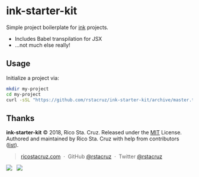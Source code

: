 # ink-starter-kit

Simple project boilerplate for [ink] projects.

- Includes Babel transpilation for JSX
- ...not much else really!

[ink]: https://github.com/vadimdemedes/ink

## Usage

Initialize a project via:

```bash
mkdir my-project
cd my-project
curl -sSL "https://github.com/rstacruz/ink-starter-kit/archive/master.tar.gz"  | tar zxvf - --strip-components=1
```

## Thanks

**ink-starter-kit** © 2018, Rico Sta. Cruz. Released under the [MIT] License.<br>
Authored and maintained by Rico Sta. Cruz with help from contributors ([list][contributors]).

> [ricostacruz.com](http://ricostacruz.com) &nbsp;&middot;&nbsp;
> GitHub [@rstacruz](https://github.com/rstacruz) &nbsp;&middot;&nbsp;
> Twitter [@rstacruz](https://twitter.com/rstacruz)

[![](https://img.shields.io/github/followers/rstacruz.svg?style=social&label=@rstacruz)](https://github.com/rstacruz) &nbsp;
[![](https://img.shields.io/twitter/follow/rstacruz.svg?style=social&label=@rstacruz)](https://twitter.com/rstacruz)

[MIT]: http://mit-license.org/
[contributors]: http://github.com/rstacruz/ink-starter-kit/contributors
